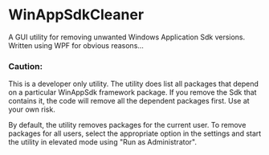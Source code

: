 # WinAppSdkCleaner
 A GUI utility for removing unwanted Windows Application Sdk versions. Written using WPF for obvious reasons...
 
 ### Caution: 
 
 This is a developer only utility. The utility does list all packages that depend on a particular WinAppSdk framework package. If you remove the Sdk that contains it, the code will remove all the dependent packages first. Use at your own risk.
 
 By default, the utility removes packages for the current user. To remove packages for all users, select the appropriate option in the settings and start the utility in elevated mode using "Run as Administrator".
 
